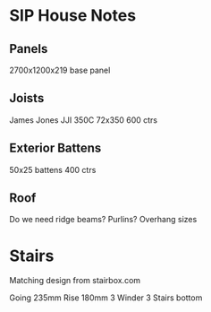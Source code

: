 # SIP House Notes

## Panels

2700x1200x219 base panel

## Joists

James Jones JJI 350C 72x350
600 ctrs

## Exterior Battens

50x25 battens
400 ctrs

## Roof

Do we need ridge beams?  Purlins?
Overhang sizes

# Stairs

Matching design from stairbox.com

Going 235mm
Rise 180mm
3 Winder
3 Stairs bottom
